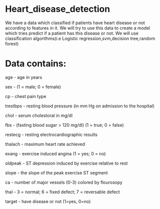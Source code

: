 # Heart_disease_detection

We have a data which classified if patients have heart disease or not according to features in it. We will try to use this data 
to create a model which tries predict if a patient has this disease or not. We will use classification algorithms(i.e Logistic regression,svm,decision tree,random forest)

# Data contains:

age - age in years

sex - (1 = male; 0 = female)

cp - chest pain type

trestbps - resting blood pressure (in mm Hg on admission to the hospital)

chol - serum cholestoral in mg/dl

fbs - (fasting blood sugar > 120 mg/dl) (1 = true; 0 = false)

restecg - resting electrocardiographic results

thalach - maximum heart rate achieved

exang - exercise induced angina (1 = yes; 0 = no)

oldpeak - ST depression induced by exercise relative to rest

slope - the slope of the peak exercise ST segment

ca - number of major vessels (0-3) colored by flourosopy

thal - 3 = normal; 6 = fixed defect; 7 = reversable defect

target - have disease or not (1=yes, 0=no)

